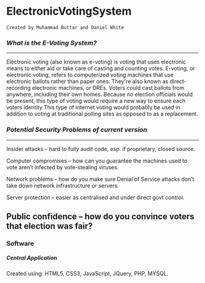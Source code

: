 # ElectronicVotingSystem

`Created by Muhammad Buttar and Daniel White`

### *What is the E-Voting System?*
---
Electronic voting (also known as e-voting) is voting that uses electronic means to either aid or take care of casting and counting votes.
E-voting, or electronic voting, refers to computerized voting machines that use electronic ballots rather than paper ones. They're also known as direct-recording electronic machines, or DREs. 
Voters could cast ballots from anywhere, including their own homes.	
Because no election officials would be present, this type of voting would require a new way to ensure each voters identity
This type of internet voting would probably be used in addition to voting at traditional polling sites as opposed to as a replacement.

### *Potential Security Problems of current version*
---
Insider attacks – hard to fully audit code, esp. if proprietary, closed source.

Computer compromises – how can you guarantee the machines used to vote aren’t infected by vote-stealing viruses.

Network problems – how do you make sure Denial of Service attacks don’t take down network infrastructure or servers.

Server protection – easier as centralised and under direct govt control.

Public confidence – how do you convince voters that election was fair?
---
### Software
##### Central Application
Created using: HTML5, CSS3, JavaScript, JQuery, PHP, MYSQL.
